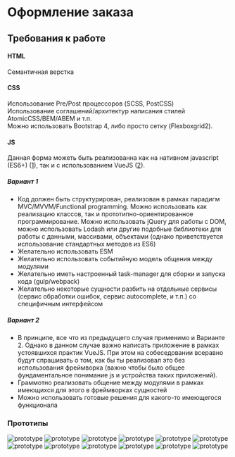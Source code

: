 # Оформление заказа

## Требования к работе
#### HTML
Семантичная верстка

#### CSS
Использование Pre/Post процессоров (SCSS, PostCSS)<br/>
Использование соглашений/архитектур написания стилей AtomicCSS/BEM/ABEM и т.п.<br/>
Можно использовать Bootstrap 4, либо просто сетку (Flexboxgrid2).

#### JS
Данная форма можеть быть реализованна как на нативном javascript (ES6+) ([1](#Вариант-1)), так и с использованием VueJS ([2](#Вариант-2)).


##### Вариант 1
* Код должен быть структурирован, реализован в рамках парадигм MVC/MVVM/Functional programming. Можно использовать как реализацию классов, так и прототипно-ориентированное программирование. Можно использовать jQuery для работы с DOM, можно использовать Lodash или другие подобные библиотеки для работы с данными, массивами, объектами (однако приветствуется использование стандартных методов из ES6)
* Желательно использовать ESM
* Желательно использовать событийную модель общения между модулями
* Желательно иметь настроенный task-manager для сборки и запуска кода (gulp/webpack)
* Желательно некоторые сущности разбить на отдельные сервисы (сервис обработки ошибок, сервис autocomplete, и т.п.) со специфичным интерфейсом
##### Вариант 2
* В принципе, все что из предыдущего случая применимо и Варианте 2. Однако в данном случае важно написать приложение в рамках устоявшихся практик VueJS. При этом на собеседовании всеравно будут спрашивать о том, как бы ты реализовал это без использования фреймворка (важно чтобы было общее фундаментальное понимание js и устройства таких приложений).
* Граммотно реализовать общение между модулями в рамках имеющихся для этого в фреймворках сущностей
* Можно использовать готовые решения для какого-то имеющегося функционала


### Прототипы

![prototype](assets/1.png)
![prototype](assets/2.png)
![prototype](assets/3.png)
![prototype](assets/4.png)
![prototype](assets/5.png)
![prototype](assets/6.png)
![prototype](assets/7.png)
![prototype](assets/8.png)
![prototype](assets/9.png)
![prototype](assets/10.png)
![prototype](assets/11.png)
![prototype](assets/12.png)
